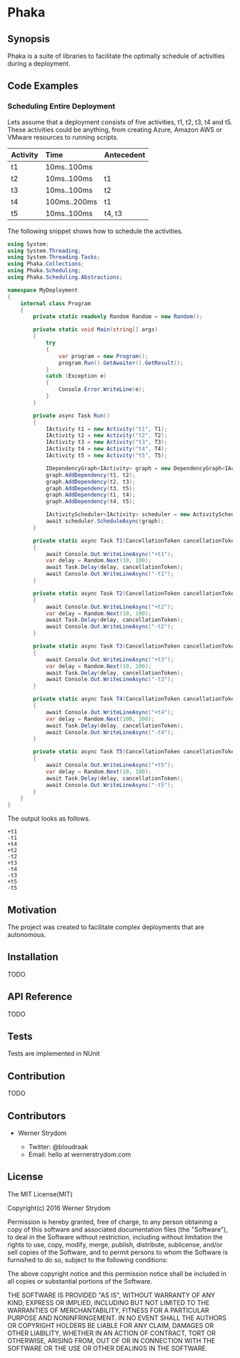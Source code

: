 # Phaka

## Synopsis

Phaka is a suite of libraries to facilitate the optimally schedule of activities during a deployment.

## Code Examples

### Scheduling Entire Deployment 

Lets assume that a deployment consists of five activities, t1, t2, t3, t4 and t5. These activities could be anything, from creating Azure, Amazon AWS or VMware resources to running scripts. 

|Activity|Time|Antecedent|
|:---|:---|:---|
| t1 | 10ms..100ms | |
| t2 | 10ms..100ms |t1 |
| t3 | 10ms..100ms | t2 |
| t4 | 100ms..200ms | t1 |
| t5 | 10ms..100ms | t4, t3 |

The following snippet shows how to schedule the activities.

```csharp
using System;
using System.Threading;
using System.Threading.Tasks;
using Phaka.Collections;
using Phaka.Scheduling;
using Phaka.Scheduling.Abstractions;

namespace MyDeployment
{
    internal class Program
    {
        private static readonly Random Random = new Random();

        private static void Main(string[] args)
        {
            try
            {
                var program = new Program();
                program.Run().GetAwaiter().GetResult();
            }
            catch (Exception e)
            {
                Console.Error.WriteLine(e);
            }
        }

        private async Task Run()
        {
            IActivity t1 = new Activity("t1", T1);
            IActivity t2 = new Activity("t2", T2);
            IActivity t3 = new Activity("t3", T3);
            IActivity t4 = new Activity("t4", T4);
            IActivity t5 = new Activity("t5", T5);

            IDependencyGraph<IActivity> graph = new DependencyGraph<IActivity>();
            graph.AddDependency(t1, t2);
            graph.AddDependency(t2, t3);
            graph.AddDependency(t3, t5);
            graph.AddDependency(t1, t4);
            graph.AddDependency(t4, t5);

            IActivityScheduler<IActivity> scheduler = new ActivityScheduler<IActivity>();
            await scheduler.ScheduleAsync(graph);
        }

        private static async Task T1(CancellationToken cancellationToken)
        {
            await Console.Out.WriteLineAsync("+t1");
            var delay = Random.Next(10, 100);
            await Task.Delay(delay, cancellationToken);
            await Console.Out.WriteLineAsync("-t1");
        }

        private static async Task T2(CancellationToken cancellationToken)
        {
            await Console.Out.WriteLineAsync("+t2");
            var delay = Random.Next(10, 100);
            await Task.Delay(delay, cancellationToken);
            await Console.Out.WriteLineAsync("-t2");
        }

        private static async Task T3(CancellationToken cancellationToken)
        {
            await Console.Out.WriteLineAsync("+t3");
            var delay = Random.Next(10, 100);
            await Task.Delay(delay, cancellationToken);
            await Console.Out.WriteLineAsync("-t3");
        }

        private static async Task T4(CancellationToken cancellationToken)
        {
            await Console.Out.WriteLineAsync("+t4");
            var delay = Random.Next(100, 300);
            await Task.Delay(delay, cancellationToken);
            await Console.Out.WriteLineAsync("-t4");
        }

        private static async Task T5(CancellationToken cancellationToken)
        {
            await Console.Out.WriteLineAsync("+t5");
            var delay = Random.Next(10, 100);
            await Task.Delay(delay, cancellationToken);
            await Console.Out.WriteLineAsync("-t5");
        }
    }
}
```

The output looks as follows. 

```
+t1
-t1
+t4
+t2
-t2
+t3
-t4
-t3
+t5
-t5
```

## Motivation

The project was created to facilitate complex deployments that are autonomous. 

## Installation

TODO

## API Reference

TODO

## Tests

Tests are implemented in NUnit

## Contribution

TODO

## Contributors

- Werner Strydom

    - Twitter: @bloudraak
    - Email: hello at wernerstrydom.com

## License

The MIT License(MIT)

Copyright(c) 2016 Werner Strydom

Permission is hereby granted, free of charge, to any person obtaining a copy
of this software and associated documentation files (the "Software"), to deal
in the Software without restriction, including without limitation the rights
to use, copy, modify, merge, publish, distribute, sublicense, and/or sell
copies of the Software, and to permit persons to whom the Software is
furnished to do so, subject to the following conditions:

The above copyright notice and this permission notice shall be included in all
copies or substantial portions of the Software.

THE SOFTWARE IS PROVIDED "AS IS", WITHOUT WARRANTY OF ANY KIND, EXPRESS OR
IMPLIED, INCLUDING BUT NOT LIMITED TO THE WARRANTIES OF MERCHANTABILITY,
FITNESS FOR A PARTICULAR PURPOSE AND NONINFRINGEMENT. IN NO EVENT SHALL THE
AUTHORS OR COPYRIGHT HOLDERS BE LIABLE FOR ANY CLAIM, DAMAGES OR OTHER
LIABILITY, WHETHER IN AN ACTION OF CONTRACT, TORT OR OTHERWISE, ARISING FROM,
OUT OF OR IN CONNECTION WITH THE SOFTWARE OR THE USE OR OTHER DEALINGS IN THE
SOFTWARE.